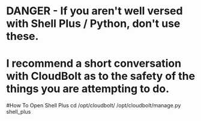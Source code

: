 # DANGER - If you aren't well versed with Shell Plus / Python, don't use these.
# I recommend a short conversation with CloudBolt as to the safety of the things you are attempting to do.


#How To Open Shell Plus
cd /opt/cloudbolt/
/opt/cloudbolt/manage.py shell_plus
